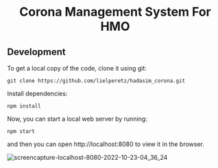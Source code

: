 <h1 align="center">
    Corona Management System For HMO
</h1>

## Development

To get a local copy of the code, clone it using git:

```
git clone https://github.com/lielperetz/hadasim_corona.git
```

Install dependencies:

```
npm install
```

Now, you can start a local web server by running:

```
npm start
```

and then you can open http://localhost:8080 to view it in the browser.


![screencapture-localhost-8080-2022-10-23-04_36_24](https://user-images.githubusercontent.com/94789780/197369108-c6b8eede-48d4-47fa-af64-a4826e5e7949.png)

